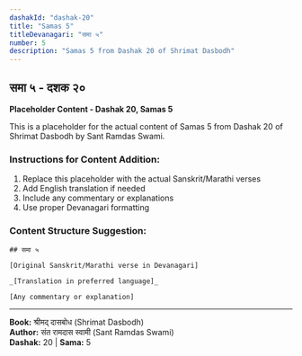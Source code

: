 ```yaml
---
dashakId: "dashak-20"
title: "Samas 5"
titleDevanagari: "समा ५"
number: 5
description: "Samas 5 from Dashak 20 of Shrimat Dasbodh"
---
```


## समा ५ - दशक २०

<!-- TODO: Add the actual Sanskrit/Marathi content here -->

**Placeholder Content - Dashak 20, Samas 5**

This is a placeholder for the actual content of Samas 5 from Dashak 20 of Shrimat Dasbodh by Sant Ramdas Swami.

### Instructions for Content Addition:
1. Replace this placeholder with the actual Sanskrit/Marathi verses
2. Add English translation if needed
3. Include any commentary or explanations
4. Use proper Devanagari formatting

### Content Structure Suggestion:
```
## समा ५

[Original Sanskrit/Marathi verse in Devanagari]

_[Translation in preferred language]_

[Any commentary or explanation]
```

---
**Book:** श्रीमद् दासबोध (Shrimat Dasbodh)  
**Author:** संत रामदास स्वामी (Sant Ramdas Swami)  
**Dashak:** 20 | **Sama:** 5
